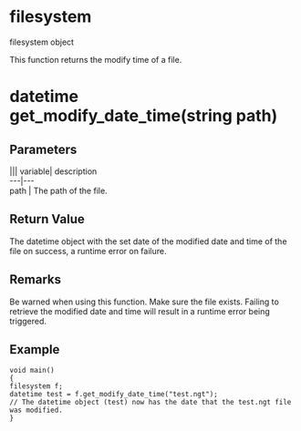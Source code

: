 # filesystem

filesystem object

  


This function returns the modify time of a file.

# datetime get_modify_date_time(string path)

## Parameters

||| variable| description  
---|---  
path | The path of the file.  
  
## Return Value

The datetime object with the set date of the modified date and time of the file on success, a runtime error on failure.

## Remarks

Be warned when using this function. Make sure the file exists. Failing to retrieve the modified date and time will result in a runtime error being triggered.

## Example


```
void main()
{
filesystem f;
datetime test = f.get_modify_date_time("test.ngt");
// The datetime object (test) now has the date that the test.ngt file was modified.
}

```
